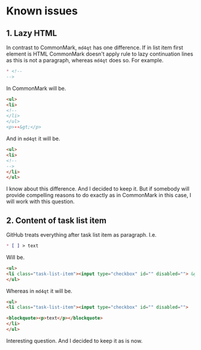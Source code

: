 # Known issues

## 1. Lazy HTML

In contrast to CommonMark, `md4qt` has one difference. If in list item first element is HTML
CommonMark doesn't apply rule to lazy continuation lines as this is not a paragraph,
whereas `md4qt` does so. For example.

```md
* <!--
-->
```

In CommonMark will be.

```html
<ul>
<li>
<!--
</li>
</ul>
<p>--&gt;</p>
```

And in `md4qt` it will be.

```html
<ul>
<li>
<!--
-->
</li>
</ul>
```

I know about this difference. And I decided to keep it. But if somebody
will provide compelling reasons to do exactly as in CommonMark in this case, I will
work with this question.

## 2. Content of task list item

GitHub treats everything after task list item as paragraph. I.e.

```md
* [ ] > text
```

Will be.

```html
<ul>
<li class="task-list-item"><input type="checkbox" id="" disabled=""> &gt; text</li>
</ul>
```

Whereas in `md4qt` it will be.

```html
<ul>
<li class="task-list-item"><input type="checkbox" id="" disabled="">

<blockquote><p>text</p></blockquote>
</li>
</ul>
```

Interesting question. And I decided to keep it as is now.
